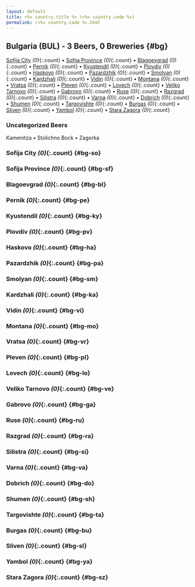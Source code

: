 ```yaml
---
layout: default
title: <%= country.title %> (<%= country.code %>)
permalink: /<%= country.code %>.html
---
```


## Bulgaria (BUL) - 3 Beers, 0 Breweries {#bg}

[Sofija City](#bg-so) _(0)_{:.count} • [Sofija Province](#bg-sf) _(0)_{:.count} • [Blagoevgrad](#bg-bl) _(0)_{:.count} • [Pernik](#bg-pe) _(0)_{:.count} • [Kyustendil](#bg-ky) _(0)_{:.count} • [Plovdiv](#bg-pv) _(0)_{:.count} • [Haskovo](#bg-ha) _(0)_{:.count} • [Pazardzhik](#bg-pa) _(0)_{:.count} • [Smolyan](#bg-sm) _(0)_{:.count} • [Kardzhali](#bg-ka) _(0)_{:.count} • [Vidin](#bg-vi) _(0)_{:.count} • [Montana](#bg-mo) _(0)_{:.count} • [Vratsa](#bg-vr) _(0)_{:.count} • [Pleven](#bg-pl) _(0)_{:.count} • [Lovech](#bg-lo) _(0)_{:.count} • [Veliko Tarnovo](#bg-ve) _(0)_{:.count} • [Gabrovo](#bg-ga) _(0)_{:.count} • [Ruse](#bg-ru) _(0)_{:.count} • [Razgrad](#bg-ra) _(0)_{:.count} • [Silistra](#bg-si) _(0)_{:.count} • [Varna](#bg-va) _(0)_{:.count} • [Dobrich](#bg-do) _(0)_{:.count} • [Shumen](#bg-sh) _(0)_{:.count} • [Targovishte](#bg-ta) _(0)_{:.count} • [Burgas](#bg-bu) _(0)_{:.count} • [Sliven](#bg-sl) _(0)_{:.count} • [Yambol](#bg-ya) _(0)_{:.count} • [Stara Zagora](#bg-sz) _(0)_{:.count}

### Uncategorized Beers

Kamenitza   • Stolichno Bock   • Zagorka  




### Sofija City _(0)_{:.count} {#bg-so}






### Sofija Province _(0)_{:.count} {#bg-sf}






### Blagoevgrad _(0)_{:.count} {#bg-bl}






### Pernik _(0)_{:.count} {#bg-pe}






### Kyustendil _(0)_{:.count} {#bg-ky}






### Plovdiv _(0)_{:.count} {#bg-pv}






### Haskovo _(0)_{:.count} {#bg-ha}






### Pazardzhik _(0)_{:.count} {#bg-pa}






### Smolyan _(0)_{:.count} {#bg-sm}






### Kardzhali _(0)_{:.count} {#bg-ka}






### Vidin _(0)_{:.count} {#bg-vi}






### Montana _(0)_{:.count} {#bg-mo}






### Vratsa _(0)_{:.count} {#bg-vr}






### Pleven _(0)_{:.count} {#bg-pl}






### Lovech _(0)_{:.count} {#bg-lo}






### Veliko Tarnovo _(0)_{:.count} {#bg-ve}






### Gabrovo _(0)_{:.count} {#bg-ga}






### Ruse _(0)_{:.count} {#bg-ru}






### Razgrad _(0)_{:.count} {#bg-ra}






### Silistra _(0)_{:.count} {#bg-si}






### Varna _(0)_{:.count} {#bg-va}






### Dobrich _(0)_{:.count} {#bg-do}






### Shumen _(0)_{:.count} {#bg-sh}






### Targovishte _(0)_{:.count} {#bg-ta}






### Burgas _(0)_{:.count} {#bg-bu}






### Sliven _(0)_{:.count} {#bg-sl}






### Yambol _(0)_{:.count} {#bg-ya}






### Stara Zagora _(0)_{:.count} {#bg-sz}





 
